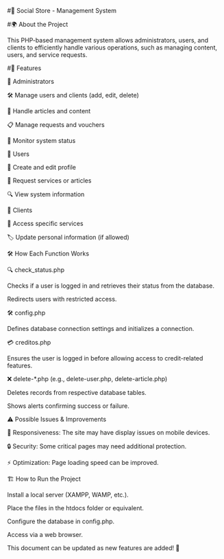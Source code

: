 #📌 Social Store - Management System

#🌍 About the Project

This PHP-based management system allows administrators, users, and clients to efficiently handle various operations, such as managing content, users, and service requests.

#🚀 Features

🔑 Administrators

🛠 Manage users and clients (add, edit, delete)

📰 Handle articles and content

📋 Manage requests and vouchers

📡 Monitor system status

👤 Users

📝 Create and edit profile

📌 Request services or articles

🔍 View system information

🏥 Clients

🎯 Access specific services

🏷 Update personal information (if allowed)

🛠 How Each Function Works

🔍 check_status.php

Checks if a user is logged in and retrieves their status from the database.

Redirects users with restricted access.

🛠 config.php

Defines database connection settings and initializes a connection.

💳 creditos.php

Ensures the user is logged in before allowing access to credit-related features.

❌ delete-*.php (e.g., delete-user.php, delete-article.php)

Deletes records from respective database tables.

Shows alerts confirming success or failure.

⚠️ Possible Issues & Improvements

📱 Responsiveness: The site may have display issues on mobile devices.

🔒 Security: Some critical pages may need additional protection.

⚡ Optimization: Page loading speed can be improved.

🏗 How to Run the Project

Install a local server (XAMPP, WAMP, etc.).

Place the files in the htdocs folder or equivalent.

Configure the database in config.php.

Access via a web browser.

This document can be updated as new features are added! 🚀

